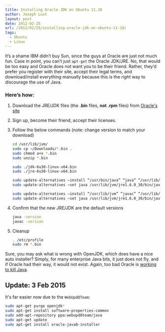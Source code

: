 ```yaml
---
title: Installing Oracle JDK on Ubuntu 11.10
author: Joseph Lust
layout: post
date: 2012-02-25
url: /2012/02/25/installing-oracle-jdk-on-ubuntu-11-10/
tags:
  - Ubuntu
  - Linux
---
```

It&#8217;s a shame IBM didn&#8217;t buy Sun, since the guys at Oracle are just not much fun. Case in point, you can&#8217;t just `apt-get` the Oracle JDK/JRE. No, that would be too easy and Oracle does not want you to be their friend. Rather, they&#8217;d prefer you register with their site, accept their legal terms, and download/install everything manually because this is the _right_ way to discourage the use of Java.

### Here&#8217;s how:

1. Download the JRE/JDK files (the **.bin** files, **not .rpm** files) from [Oracle's site](http://www.oracle.com/technetwork/java/javase/downloads/index.html)
2. Sign up, become their friend, accept their licenses.
3. Follow the below commands (note: change version to match your download)

    ```bash
    cd /usr/lib/jvm/
    sudo cp ~/Downloads/*.bin .
    sudo chmod a+x *.bin
    sudo unzip *.bin

    sudo ./jdk-6u30-linux-x64.bin
    sudo ./jre-6u30-linux-x64.bin

    sudo update-alternatives –install “/usr/bin/java” “java” “/usr/lib/jvm/jre1.6.0_30/bin/java” 1
    sudo update-alternatives –set java /usr/lib/jvm/jre1.6.0_30/bin/java 1

    sudo update-alternatives –install “/usr/lib/jvm” “javac” “/usr/lib/jvm/jdk1.6.0_30/bin/javac” 1
    sudo update-alternatives –set java /usr/lib/jvm/jre1.6.0_30/bin/java
    ```
    
4. Confirm that the new JRE/JDK are the default versions

    ```bash
    java -version
    javac -version
    ```

5. Cleanup

    ```bash
    . /etc/profile
    sudo rm *.bin
    ```

Sure, you may ask what is wrong with OpenJDK, which does have a nice auto installer? Simply, for many enterprise Java bits, it just does not fly, and if Oracle had their way, it would not exist. Again, too bad Oracle is [working to kill Java][1].

## Update: 3 Feb 2015

It's far easier now due to the `WebUpd8Team`:

```bash
sudo apt-get purge openjdk*
sudo apt-get install software-properties-common
sudo add-apt-repository ppa:webupd8team/java
sudo apt-get update
sudo apt-get install oracle-java8-installer
```

 [1]: http://blogs.adobe.com/open/2010/08/oracle-closed-minds-and-open-source.html
 
 
